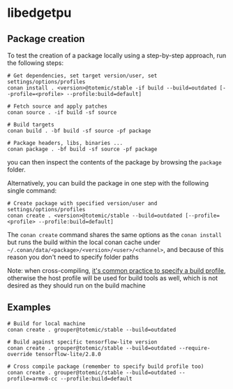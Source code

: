 # libedgetpu

## Package creation

To test the creation of a package locally using a step-by-step approach, run the following steps:

```shell
# Get dependencies, set target version/user, set settings/options/profiles
conan install . <version>@totemic/stable -if build --build=outdated [--profile=<profile> --profile:build=default]

# Fetch source and apply patches
conan source . -if build -sf source

# Build targets
conan build . -bf build -sf source -pf package

# Package headers, libs, binaries ...
conan package . -bf build -sf source -pf package
```
you can then inspect the contents of the package by browsing the `package` folder.

Alternatively, you can build the package in one step with the following single command:
```shell
# Create package with specified version/user and settings/options/profiles
conan create . <version>@totemic/stable --build=outdated [--profile=<profile> --profile:build=default]
```

The `conan create` command shares the same options as the `conan install` but runs the build within the
local conan cache under `~/.conan/data/<package>/<version>/<user>/<channel>`, and because of this reason you don't
need to specify folder paths

Note: when cross-compiling, [it's common practice to specify a build profile](https://docs.conan.io/en/latest/systems_cross_building/cross_building.html#using-a-profile),
otherwise the host profile will be used for build tools as well, which is not desired as
they should run on the build machine

## Examples

```shell
# Build for local machine
conan create . grouper@totemic/stable --build=outdated

# Build against specific tensorflow-lite version
conan create . grouper@totemic/stable --build=outdated --require-override tensorflow-lite/2.8.0

# Cross compile package (remember to specify build profile too)
conan create . grouper@totemic/stable --build=outdated --profile=armv8-cc --profile:build=default
```